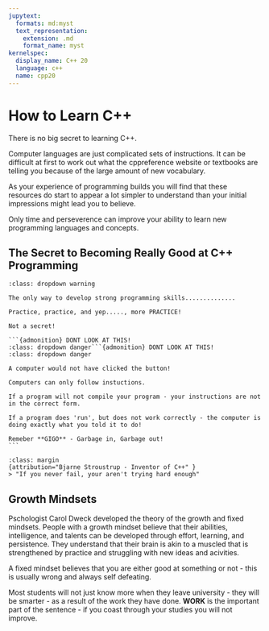 ```yaml
---
jupytext:
  formats: md:myst
  text_representation:
    extension: .md
    format_name: myst
kernelspec:
  display_name: C++ 20
  language: c++
  name: cpp20
---
```

# How to Learn C++

There is no big secret to learning C++.

Computer languages are just complicated sets of instructions. It can be difficult at first to work out what the cppreference website or textbooks are telling you because of the large amount of new vocabulary.

As your experience of programming builds you will find that these resources do start to appear a lot simpler to understand than your initial impressions might lead you to believe. 

Only time and perseverence can improve your ability to learn new programming languages and concepts.


## The Secret to Becoming Really Good at C++ Programming

````{admonition} TOP SECRET INFORMATION
:class: dropdown warning

The only way to develop strong programming skills.............. 

Practice, practice, and yep....., more PRACTICE!

Not a secret!

```{admonition} DONT LOOK AT THIS!
:class: dropdown danger```{admonition} DONT LOOK AT THIS!
:class: dropdown danger

A computer would not have clicked the button! 

Computers can only follow instuctions. 

If a program will not compile your program - your instructions are not in the correct form. 

If a program does 'run', but does not work correctly - the computer is doing exactly what you told it to do!

Remeber **GIGO** - Garbage in, Garbage out!
```
````
```{note}
:class: margin
{attribution="Bjarne Stroustrup - Inventor of C++" }
> "If you never fail, your aren't trying hard enough"
```

## Growth Mindsets

Pschologist Carol Dweck developed the theory of the growth and fixed mindsets. People with a growth mindset believe that their abilities, intelligence, and talents can be developed through effort, learning, and persistence. They understand that their brain is akin to a muscled that is strengthened by practice and struggling with new ideas and acivities.

A fixed mindset believes that you are either good at something or not - this is usually wrong and always self defeating. 

Most students will not just know more when they leave university - they will be smarter - as a result of the work they have done. **WORK** is the important part of the sentence - if you coast through your studies you will not improve.

